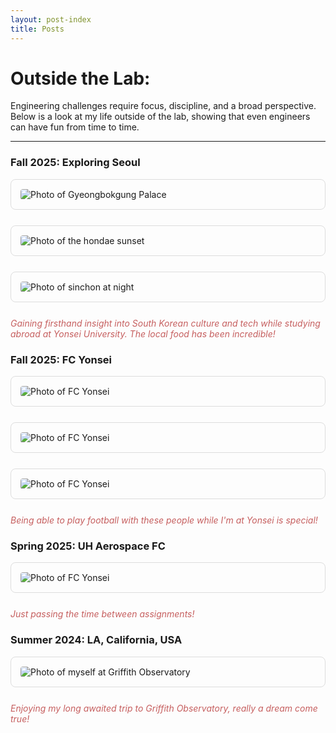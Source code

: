 ```yaml
---
layout: post-index
title: Posts
---
```


# Outside the Lab:

<p>Engineering challenges require focus, discipline, and a broad perspective. Below is a look at my life outside of the lab, showing that even engineers can have fun from time to time.</p>

<hr>

### Fall 2025: Exploring Seoul

<div style="border: 1px solid #ddd; padding: 15px; margin-bottom: 25px; border-radius: 8px;">
    
<img src="/images/gyeongbokgung-palace.jpg" alt="Photo of Gyeongbokgung Palace" style="max-width: 100%; height: auto; border-radius: 4px;">
    
</div>

<div style="border: 1px solid #ddd; padding: 15px; margin-bottom: 25px; border-radius: 8px;">
    
<img src="/images/hongdae-sun.jpg" alt="Photo of the hondae sunset" style="max-width: 100%; height: auto; border-radius: 4px;">
    
</div>

<div style="border: 1px solid #ddd; padding: 15px; margin-bottom: 25px; border-radius: 8px;">
    
<img src="/images/sinchon-night.jpg" alt="Photo of sinchon at night" style="max-width: 100%; height: auto; border-radius: 4px;">
    
</div>
<p style="margin-top: 10px; font-style: italic; color: #c65f5fff;">
     Gaining firsthand insight into South Korean culture and tech while studying abroad at Yonsei University. The local food has been incredible!
    </p>

### Fall 2025: FC Yonsei 

<div style="border: 1px solid #ddd; padding: 15px; margin-bottom: 25px; border-radius: 8px;">
    
<img src="/images/20250909_011910453_iOS.jpg" alt="Photo of FC Yonsei" style="max-width: 100%; height: auto; border-radius: 4px;">
    
</div>

<div style="border: 1px solid #ddd; padding: 15px; margin-bottom: 25px; border-radius: 8px;">
    
<img src="/images/20250923_163955436_iOS.jpg" alt="Photo of FC Yonsei" style="max-width: 100%; height: auto; border-radius: 4px;">
    
</div>
<div style="border: 1px solid #ddd; padding: 15px; margin-bottom: 25px; border-radius: 8px;">
    
<img src="/images/20250927_094705207_iOS.jpg" alt="Photo of FC Yonsei" style="max-width: 100%; height: auto; border-radius: 4px;">
    
</div>
<p style="margin-top: 10px; font-style: italic; color: #c65f5fff;">
     Being able to play football with these people while I'm at Yonsei is special!
    </p>

### Spring 2025: UH Aerospace FC

<div style="border: 1px solid #ddd; padding: 15px; margin-bottom: 25px; border-radius: 8px;">
    
<img src="/images/UH-aerospace-fc.jpg" alt="Photo of FC Yonsei" style="max-width: 100%; height: auto; border-radius: 4px;">
    
</div>
<p style="margin-top: 10px; font-style: italic; color: #c65f5fff;">
     Just passing the time between assignments!
    </p>

### Summer 2024: LA, California, USA

<div style="border: 1px solid #ddd; padding: 15px; margin-bottom: 25px; border-radius: 8px;">
    
<img src="/images/20240915_180549620_iOS.jpg" alt="Photo of myself at Griffith Observatory" style="max-width: 100%; height: auto; border-radius: 4px;">
    
</div>
<p style="margin-top: 10px; font-style: italic; color: #c65f5fff;">
     Enjoying my long awaited trip to Griffith Observatory, really a dream come true!
    </p>
